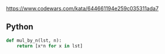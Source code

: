 https://www.codewars.com/kata/644661194e259c035311ada7

## Python
```python
def mul_by_n(lst, n):
    return [x*n for x in lst]
```